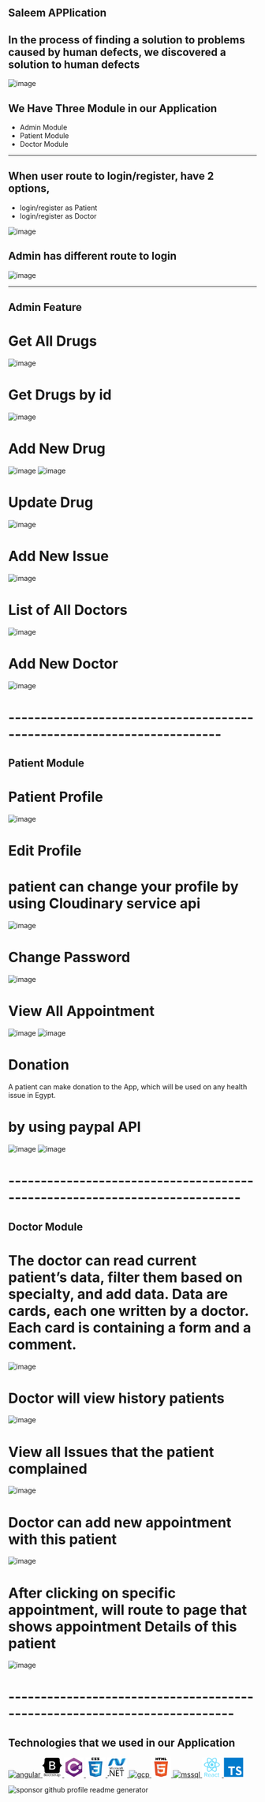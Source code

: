 ## Saleem APPlication
## In the process of finding a solution to problems caused by human defects, we discovered a solution to human defects

![image](https://github.com/omarmosaad100/Saleem-Angular/assets/71345608/a769757e-2f51-4c4a-8655-208f3a55a26c)

## We Have Three Module in our Application 
* Admin Module 
* Patient Module
* Doctor Module 

------------------------------------------------------------------------------------

## When user route to login/register, have 2 options, 
- login/register as Patient
-  login/register as Doctor

![image](https://github.com/omarmosaad100/Saleem-Angular/assets/71345608/a99b2e5d-c79e-492c-af54-ace72801702c)

## Admin has different route to login 
![image](https://github.com/omarmosaad100/Saleem-Angular/assets/71345608/bda9716b-4b21-46dd-9405-a2c600b05a03)

----------------------------------------------------------------------------------------

## Admin Feature 

# Get All Drugs
![image](https://github.com/omarmosaad100/Saleem-Angular/assets/71345608/7b68eae9-2f94-47bd-9adb-7f7e57de3e64)


# Get Drugs by id
![image](https://github.com/omarmosaad100/Saleem-Angular/assets/71345608/4394d4fa-0872-4d69-9175-55a2fcd7e950)

# Add New Drug
![image](https://github.com/omarmosaad100/Saleem-Angular/assets/71345608/a4dc5c97-9bd4-4190-b212-a8b388620f2b)
 ![image](https://github.com/omarmosaad100/Saleem-Angular/assets/71345608/5ea9bbae-2377-4090-8273-1eb866f97b32)

# Update Drug
![image](https://github.com/omarmosaad100/Saleem-Angular/assets/71345608/67af340d-8199-46cb-914d-ad2c608445de)

# Add New Issue
![image](https://github.com/omarmosaad100/Saleem-Angular/assets/71345608/2f92cb3b-b506-423a-bfc6-1099a987d420)

# List of All Doctors
![image](https://github.com/omarmosaad100/Saleem-Angular/assets/71345608/20034849-aea3-4bb0-ac5b-863a02419a9c)

# Add New Doctor 
![image](https://github.com/omarmosaad100/Saleem-Angular/assets/71345608/7073b982-628c-4075-aae8-22fbe1914214)

# -----------------------------------------------------------------------
## Patient Module 
# Patient Profile
![image](https://github.com/omarmosaad100/Saleem-Angular/assets/71345608/6c3bbd95-dcd9-4d61-b6dc-6133b310060d)

# Edit Profile
# patient can change your profile by using Cloudinary service api
![image](https://github.com/omarmosaad100/Saleem-Angular/assets/71345608/dcfc348a-8f03-492e-8da7-4b31e9bef262)

# Change Password
![image](https://github.com/omarmosaad100/Saleem-Angular/assets/71345608/7664f87e-b632-4eaf-8725-46d01157b110)

# View All Appointment 
![image](https://github.com/omarmosaad100/Saleem-Angular/assets/71345608/3a1dde98-49d5-4fba-ad1b-0bb0f306c3b7)
![image](https://github.com/omarmosaad100/Saleem-Angular/assets/71345608/a3ad3e1e-532e-413b-b26b-516c4e91c87b)

# Donation 
A patient can make donation to the App, which will be used on any health issue in Egypt.
# by using paypal API  
![image](https://github.com/omarmosaad100/Saleem-Angular/assets/71345608/8010210a-0880-4d12-98f4-84b4709d3d0a)
![image](https://github.com/omarmosaad100/Saleem-Angular/assets/71345608/5df7d449-ba5a-47c7-a386-8ac2f8c32671)
# --------------------------------------------------------------------------
## Doctor Module
# The doctor can read current patient’s data, filter them based on specialty, and add data. Data are cards, each one written by a doctor. Each card is containing a form and a comment.

![image](https://github.com/omarmosaad100/Saleem-Angular/assets/71345608/52a491ee-ffd2-40bf-8561-2908f9ad71bc)
# Doctor will view history patients  
![image](https://github.com/omarmosaad100/Saleem-Angular/assets/71345608/179ad2e8-fed5-43d1-95e4-9f60eccc7e9c)

# View all Issues that the patient complained 
![image](https://github.com/omarmosaad100/Saleem-Angular/assets/71345608/ecf12598-c3df-4e48-9b50-5d84e1a8ded3)

# Doctor can add new appointment with this patient 

![image](https://github.com/omarmosaad100/Saleem-Angular/assets/71345608/24acdb5b-8c8a-418d-9b7d-a3efed1d8f7b)

# After clicking on specific appointment, will route to page that shows appointment Details of this patient
![image](https://github.com/omarmosaad100/Saleem-Angular/assets/71345608/3b9d9a5b-a101-4585-9056-c3bd46fe81bb)

# -------------------------------------------------------------------------
## Technologies that we used in our Application
<p align="left"> <a href="https://angular.io" target="_blank" rel="noreferrer"> <img src="https://angular.io/assets/images/logos/angular/angular.svg" alt="angular" width="40" height="40"/> </a> <a href="https://getbootstrap.com" target="_blank" rel="noreferrer"> <img src="https://raw.githubusercontent.com/devicons/devicon/master/icons/bootstrap/bootstrap-plain-wordmark.svg" alt="bootstrap" width="40" height="40"/> </a> <a href="https://www.w3schools.com/cs/" target="_blank" rel="noreferrer"> <img src="https://raw.githubusercontent.com/devicons/devicon/master/icons/csharp/csharp-original.svg" alt="csharp" width="40" height="40"/> </a> <a href="https://www.w3schools.com/css/" target="_blank" rel="noreferrer"> <img src="https://raw.githubusercontent.com/devicons/devicon/master/icons/css3/css3-original-wordmark.svg" alt="css3" width="40" height="40"/> </a> <a href="https://dotnet.microsoft.com/" target="_blank" rel="noreferrer"> <img src="https://raw.githubusercontent.com/devicons/devicon/master/icons/dot-net/dot-net-original-wordmark.svg" alt="dotnet" width="40" height="40"/> </a> <a href="https://cloud.google.com" target="_blank" rel="noreferrer"> <img src="https://www.vectorlogo.zone/logos/google_cloud/google_cloud-icon.svg" alt="gcp" width="40" height="40"/> </a> <a href="https://www.w3.org/html/" target="_blank" rel="noreferrer"> <img src="https://raw.githubusercontent.com/devicons/devicon/master/icons/html5/html5-original-wordmark.svg" alt="html5" width="40" height="40"/> </a> <a href="https://www.microsoft.com/en-us/sql-server" target="_blank" rel="noreferrer"> <img src="https://www.svgrepo.com/show/303229/microsoft-sql-server-logo.svg" alt="mssql" width="40" height="40"/> </a> <a href="https://reactjs.org/" target="_blank" rel="noreferrer"> <img src="https://raw.githubusercontent.com/devicons/devicon/master/icons/react/react-original-wordmark.svg" alt="react" width="40" height="40"/> </a> <a href="https://www.typescriptlang.org/" target="_blank" rel="noreferrer"> <img src="https://raw.githubusercontent.com/devicons/devicon/master/icons/typescript/typescript-original.svg" alt="typescript" width="40" height="40"/> </a> </p>
<img src="https://camo.githubusercontent.com/a18b4bf3a695fb7a3c6eff91238fe45862849a8b38ffe492764d33fc73036de2/68747470733a2f2f696f6e69636162697a61752e6769746875622e696f2f6261646765732f70617970616c2e737667" alt="sponsor github profile readme generator" data-canonical-src="https://ionicabizau.github.io/badges/paypal.svg" width="40" height = "40" />

